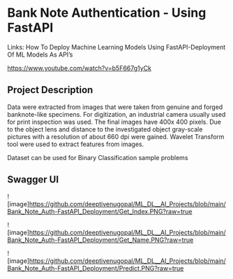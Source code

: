 # Bank Note Authentication - Using FastAPI

Links:
 How To Deploy Machine Learning Models Using FastAPI-Deployment Of ML Models As API’s
 
 https://www.youtube.com/watch?v=b5F667g1yCk

 ## Project Description

 Data were extracted from images that were taken from genuine and forged banknote-like specimens. For digitization, an industrial camera usually used for print inspection was used. The final images have 400x 400 pixels. Due to the object lens and distance to the investigated object gray-scale pictures with a resolution of about 660 dpi were gained. Wavelet Transform tool were used to extract features from images.

Dataset can be used for Binary Classification sample problems

## Swagger UI

![image]https://github.com/deeptivenugopal/ML_DL__AI_Projects/blob/main/Bank_Note_Auth-FastAPI_Deployment/Get_Index.PNG?raw=true

![image]https://github.com/deeptivenugopal/ML_DL__AI_Projects/blob/main/Bank_Note_Auth-FastAPI_Deployment/Get_Name.PNG?raw=true

![image]https://github.com/deeptivenugopal/ML_DL__AI_Projects/blob/main/Bank_Note_Auth-FastAPI_Deployment/Predict.PNG?raw=true

